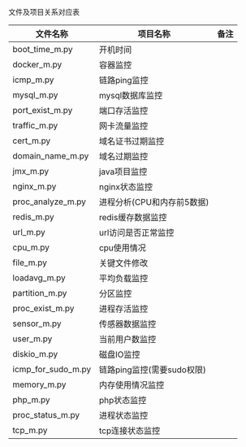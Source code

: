 文件及项目关系对应表

| 文件名称           | 项目名称                   | 备注 |
| ------------------ | -------------------------- | ---- |
| boot_time_m.py     | 开机时间                   |      |
| docker_m.py        | 容器监控                   |      |
| icmp_m.py          | 链路ping监控               |      |
| mysql_m.py         | mysql数据库监控            |      |
| port_exist_m.py    | 端口存活监控               |      |
| traffic_m.py       | 网卡流量监控               |      |
| cert_m.py          | 域名证书过期监控           |      |
| domain_name_m.py   | 域名过期监控               |      |
| jmx_m.py           | java项目监控               |      |
| nginx_m.py         | nginx状态监控              |      |
| proc_analyze_m.py  | 进程分析(CPU和内存前5数据) |      |
| redis_m.py         | redis缓存数据监控          |      |
| url_m.py           | url访问是否正常监控        |      |
| cpu_m.py           | cpu使用情况                |      |
| file_m.py          | 关键文件修改               |      |
| loadavg_m.py       | 平均负载监控               |      |
| partition_m.py     | 分区监控                   |      |
| proc_exist_m.py    | 进程存活监控               |      |
| sensor_m.py        | 传感器数据监控             |      |
| user_m.py          | 当前用户数监控             |      |
| diskio_m.py        | 磁盘IO监控                 |      |
| icmp_for_sudo_m.py | 链路ping监控(需要sudo权限) |      |
| memory_m.py        | 内存使用情况监控           |      |
| php_m.py           | php状态监控                |      |
| proc_status_m.py   | 进程状态监控               |      |
| tcp_m.py           | tcp连接状态监控            |      |




​                  